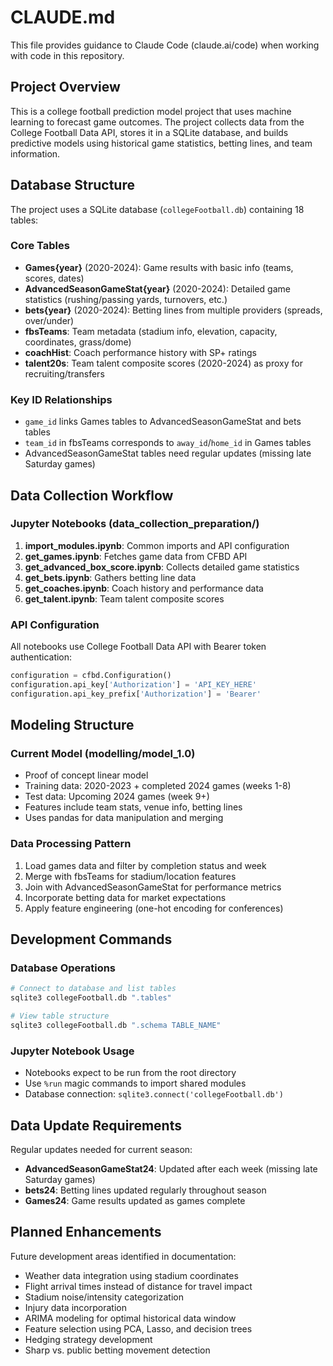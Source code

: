 # CLAUDE.md

This file provides guidance to Claude Code (claude.ai/code) when working with code in this repository.

## Project Overview

This is a college football prediction model project that uses machine learning to forecast game outcomes. The project collects data from the College Football Data API, stores it in a SQLite database, and builds predictive models using historical game statistics, betting lines, and team information.

## Database Structure

The project uses a SQLite database (`collegeFootball.db`) containing 18 tables:

### Core Tables
- **Games{year}** (2020-2024): Game results with basic info (teams, scores, dates)
- **AdvancedSeasonGameStat{year}** (2020-2024): Detailed game statistics (rushing/passing yards, turnovers, etc.)
- **bets{year}** (2020-2024): Betting lines from multiple providers (spreads, over/under)
- **fbsTeams**: Team metadata (stadium info, elevation, capacity, coordinates, grass/dome)
- **coachHist**: Coach performance history with SP+ ratings
- **talent20s**: Team talent composite scores (2020-2024) as proxy for recruiting/transfers

### Key ID Relationships
- `game_id` links Games tables to AdvancedSeasonGameStat and bets tables
- `team_id` in fbsTeams corresponds to `away_id`/`home_id` in Games tables
- AdvancedSeasonGameStat tables need regular updates (missing late Saturday games)

## Data Collection Workflow

### Jupyter Notebooks (data_collection_preparation/)
1. **import_modules.ipynb**: Common imports and API configuration
2. **get_games.ipynb**: Fetches game data from CFBD API
3. **get_advanced_box_score.ipynb**: Collects detailed game statistics
4. **get_bets.ipynb**: Gathers betting line data
5. **get_coaches.ipynb**: Coach history and performance data
6. **get_talent.ipynb**: Team talent composite scores

### API Configuration
All notebooks use College Football Data API with Bearer token authentication:
```python
configuration = cfbd.Configuration()
configuration.api_key['Authorization'] = 'API_KEY_HERE'
configuration.api_key_prefix['Authorization'] = 'Bearer'
```

## Modeling Structure

### Current Model (modelling/model_1.0)
- Proof of concept linear model
- Training data: 2020-2023 + completed 2024 games (weeks 1-8)
- Test data: Upcoming 2024 games (week 9+)
- Features include team stats, venue info, betting lines
- Uses pandas for data manipulation and merging

### Data Processing Pattern
1. Load games data and filter by completion status and week
2. Merge with fbsTeams for stadium/location features
3. Join with AdvancedSeasonGameStat for performance metrics
4. Incorporate betting data for market expectations
5. Apply feature engineering (one-hot encoding for conferences)

## Development Commands

### Database Operations
```bash
# Connect to database and list tables
sqlite3 collegeFootball.db ".tables"

# View table structure
sqlite3 collegeFootball.db ".schema TABLE_NAME"
```

### Jupyter Notebook Usage
- Notebooks expect to be run from the root directory
- Use `%run` magic commands to import shared modules
- Database connection: `sqlite3.connect('collegeFootball.db')`

## Data Update Requirements

Regular updates needed for current season:
- **AdvancedSeasonGameStat24**: Updated after each week (missing late Saturday games)
- **bets24**: Betting lines updated regularly throughout season
- **Games24**: Game results updated as games complete

## Planned Enhancements

Future development areas identified in documentation:
- Weather data integration using stadium coordinates
- Flight arrival times instead of distance for travel impact
- Stadium noise/intensity categorization
- Injury data incorporation
- ARIMA modeling for optimal historical data window
- Feature selection using PCA, Lasso, and decision trees
- Hedging strategy development
- Sharp vs. public betting movement detection